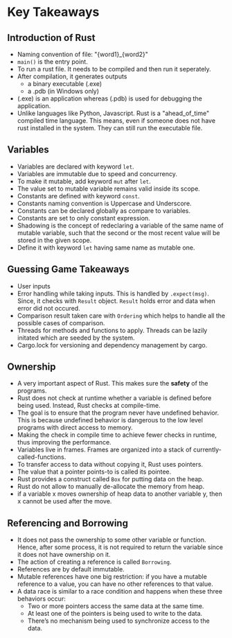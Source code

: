 # Key Takeaways

## Introduction of Rust

- Naming convention of file: "{word1}_{word2}"
- `main()` is the entry point.
- To run a rust file. It needs to be compiled and then run it seperately.
- After compilation, it generates outputs
    -  a binary executable (.exe)
    -  a .pdb (in Windows only)
- (.exe) is an application whereas (.pdb) is used for debugging the application.
- Unlike languages like Python, Javascript. Rust is a "ahead_of_time" compiled time language. This means, even if someone does not have rust installed in the system. They can still run the executable file.

## Variables

- Variables are declared with keyword `let`.
- Variables are immutable due to speed and concurrency.
- To make it mutable, add keyword `mut` after `let`.
- The value set to mutable variable remains valid inside its scope.
- Constants are defined with keyword `const`.
- Constants naming convention is Uppercase and Underscore.
- Constants can be declared globally as compare to variables.
- Constants are set to only constant expression.
- Shadowing is the concept of redeclaring a variable of the same name of mutable variable, such that the second or the most recent value will be stored in the given scope.
- Define it with keyword `let` having same name as mutable one.

## Guessing Game Takeaways

- User inputs
- Error handling while taking inputs. This is handled by `.expect(msg)`. Since, it checks with `Result` object. `Result` holds error and data when error did not occured.
- Comparison result taken care with `Ordering` which helps to handle all the possible cases of comparison.
- Threads for methods and functions to apply. Threads can be lazily initated which are seeded by the system.
- Cargo.lock for versioning and dependency management by cargo.

## Ownership

- A very important aspect of Rust. This makes sure the **safety** of the programs.
- Rust does not check at runtime whether a variable is defined before being used. Instead, Rust checks at compile-time.
- The goal is to ensure that the program never have undefined behavior. This is because undefined behavior is dangerous to the low level programs with direct access to memory.
- Making the check in compile time to achieve fewer checks in runtime, thus improving the performance.
- Variables live in frames. Frames are organized into a stack of currently-called-functions.
- To transfer access to data without copying it, Rust uses pointers.
- The value that a pointer points-to is called its pointee.
- Rust provides a construct called `Box` for putting data on the heap.
- Rust do not allow to manually de-allocate the memory from heap.
- if a variable x moves ownership of heap data to another variable y, then x cannot be used after the move.

## Referencing and Borrowing
- It does not pass the ownership to some other variable or function. Hence, after some process, it is not required to return the variable since it does not have ownership on it.
- The action of creating a reference is called `Borrowing`.
- References are by default immutable.
- Mutable references have one big restriction: if you have a mutable reference to a value, you can have no other references to that value.
- A data race is similar to a race condition and happens when these three behaviors occur:
    - Two or more pointers access the same data at the same time.
    - At least one of the pointers is being used to write to the data.
    - There’s no mechanism being used to synchronize access to the data.

